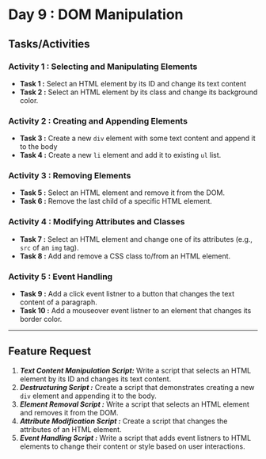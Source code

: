 # Day 9 : DOM Manipulation

## Tasks/Activities

### Activity 1 : Selecting and Manipulating Elements
- **Task 1 :** Select an HTML element by its ID and change its text content
- **Task 2 :** Select an HTML element by its class and change its background color.

### Activity 2 : Creating and Appending Elements
- **Task 3 :** Create a new ```div``` element with some text content and append it to the body
- **Task 4 :** Create a new ```li``` element and add it to existing ```ul``` list.


### Activity 3 : Removing Elements
- **Task 5 :** Select an HTML element and remove it from the DOM.
- **Task 6 :** Remove the last child of a specific HTML element.

### Activity 4 : Modifying Attributes and Classes
- **Task 7 :** Select an HTML element and change one of its attributes (e.g., ```src``` of an ```img``` tag).
- **Task 8 :** Add and remove a CSS class to/from an HTML element.

### Activity 5 : Event Handling

- **Task 9 :** Add a click event listner to a button that changes the text content of a paragraph.
- **Task 10 :** Add a mouseover event listner to an element that changes its border color.

***
## Feature Request

1. ***Text Content Manipulation Script:*** Write a script that selects an HTML element by its ID and changes its text content.
2. ***Destructuring Script :*** Create a script that demonstrates creating a new ```div``` element and appending it to the body.
3. ***Element Removal Script :*** Write a script that selects an HTML element and removes it from the DOM.
4. ***Attribute Modification Script :*** Create a script that changes the attributes of an HTML element.
5. ***Event Handling Script :*** Write a script that adds event listners to HTML elements to change their content or style based on user interactions.
